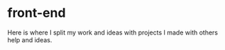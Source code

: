 # front-end

Here is where I split my work and ideas with projects I made with others help and ideas.
